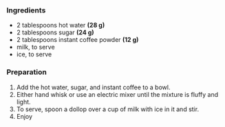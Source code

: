 ### Ingredients
* 2 tablespoons hot water **(28 g)**
* 2 tablespoons sugar **(24 g)**
* 2 tablespoons instant coffee powder **(12 g)**
* milk, to serve
* ice, to serve

### Preparation
1. Add the hot water, sugar, and instant coffee to a bowl.
2. Either hand whisk or use an electric mixer until the mixture is fluffy and light.
3. To serve, spoon a dollop over a cup of milk with ice in it and stir.
4. Enjoy